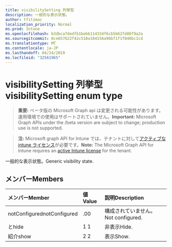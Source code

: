 ```yaml
---
title: visibilitySetting 列挙型
description: 一般的な表示状態。
author: tfitzmac
localization_priority: Normal
ms.prod: Intune
ms.openlocfilehash: b3dbca7dedfb1bebb114334f6cb5b62fd80f9a2a
ms.sourcegitcommit: 0ce657622f42c510a104156a96bf1f1f040bc1cd
ms.translationtype: MT
ms.contentlocale: ja-JP
ms.lasthandoff: 04/24/2019
ms.locfileid: "32561965"
---
```

# <a name="visibilitysetting-enum-type"></a><span data-ttu-id="ff9d4-103">visibilitySetting 列挙型</span><span class="sxs-lookup"><span data-stu-id="ff9d4-103">visibilitySetting enum type</span></span>

> <span data-ttu-id="ff9d4-104">**重要:** ベータ版の Microsoft Graph api は変更される可能性があります。運用環境での使用はサポートされていません。</span><span class="sxs-lookup"><span data-stu-id="ff9d4-104">**Important:** Microsoft Graph APIs under the /beta version are subject to change; production use is not supported.</span></span>

> <span data-ttu-id="ff9d4-105">**注:** Microsoft graph API for Intune では、テナントに対して[アクティブな intune ライセンス](https://go.microsoft.com/fwlink/?linkid=839381)が必要です。</span><span class="sxs-lookup"><span data-stu-id="ff9d4-105">**Note:** The Microsoft Graph API for Intune requires an [active Intune license](https://go.microsoft.com/fwlink/?linkid=839381) for the tenant.</span></span>

<span data-ttu-id="ff9d4-106">一般的な表示状態。</span><span class="sxs-lookup"><span data-stu-id="ff9d4-106">Generic visibility state.</span></span>

## <a name="members"></a><span data-ttu-id="ff9d4-107">メンバー</span><span class="sxs-lookup"><span data-stu-id="ff9d4-107">Members</span></span>
|<span data-ttu-id="ff9d4-108">メンバー</span><span class="sxs-lookup"><span data-stu-id="ff9d4-108">Member</span></span>|<span data-ttu-id="ff9d4-109">値</span><span class="sxs-lookup"><span data-stu-id="ff9d4-109">Value</span></span>|<span data-ttu-id="ff9d4-110">説明</span><span class="sxs-lookup"><span data-stu-id="ff9d4-110">Description</span></span>|
|:---|:---|:---|
|<span data-ttu-id="ff9d4-111">notConfigured</span><span class="sxs-lookup"><span data-stu-id="ff9d4-111">notConfigured</span></span>|<span data-ttu-id="ff9d4-112">.0</span><span class="sxs-lookup"><span data-stu-id="ff9d4-112">0</span></span>|<span data-ttu-id="ff9d4-113">構成されていません。</span><span class="sxs-lookup"><span data-stu-id="ff9d4-113">Not configured.</span></span>|
|<span data-ttu-id="ff9d4-114">と</span><span class="sxs-lookup"><span data-stu-id="ff9d4-114">hide</span></span>|<span data-ttu-id="ff9d4-115">1 </span><span class="sxs-lookup"><span data-stu-id="ff9d4-115">1</span></span>|<span data-ttu-id="ff9d4-116">非表示</span><span class="sxs-lookup"><span data-stu-id="ff9d4-116">Hide.</span></span>|
|<span data-ttu-id="ff9d4-117">紹介</span><span class="sxs-lookup"><span data-stu-id="ff9d4-117">show</span></span>|<span data-ttu-id="ff9d4-118">2 </span><span class="sxs-lookup"><span data-stu-id="ff9d4-118">2</span></span>|<span data-ttu-id="ff9d4-119">表示</span><span class="sxs-lookup"><span data-stu-id="ff9d4-119">Show.</span></span>|





